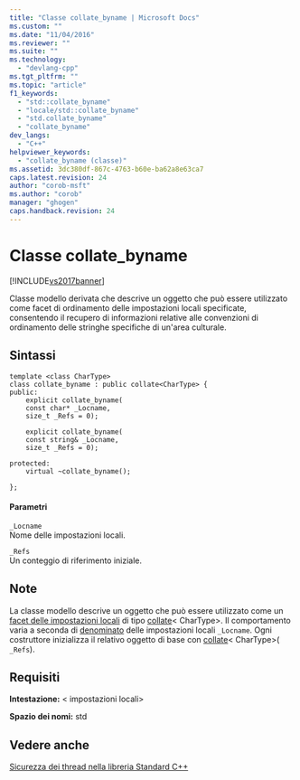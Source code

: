 ```yaml
---
title: "Classe collate_byname | Microsoft Docs"
ms.custom: ""
ms.date: "11/04/2016"
ms.reviewer: ""
ms.suite: ""
ms.technology: 
  - "devlang-cpp"
ms.tgt_pltfrm: ""
ms.topic: "article"
f1_keywords: 
  - "std::collate_byname"
  - "locale/std::collate_byname"
  - "std.collate_byname"
  - "collate_byname"
dev_langs: 
  - "C++"
helpviewer_keywords: 
  - "collate_byname (classe)"
ms.assetid: 3dc380df-867c-4763-b60e-ba62a8e63ca7
caps.latest.revision: 24
author: "corob-msft"
ms.author: "corob"
manager: "ghogen"
caps.handback.revision: 24
---
```

# Classe collate_byname
[!INCLUDE[vs2017banner](../assembler/inline/includes/vs2017banner.md)]

Classe modello derivata che descrive un oggetto che può essere utilizzato come facet di ordinamento delle impostazioni locali specificate, consentendo il recupero di informazioni relative alle convenzioni di ordinamento delle stringhe specifiche di un'area culturale.  
  
## <a name="syntax"></a>Sintassi  
  
```
template <class CharType>
class collate_byname : public collate<CharType> {
public:
    explicit collate_byname(
    const char* _Locname,
    size_t _Refs = 0);

    explicit collate_byname(
    const string& _Locname,
    size_t _Refs = 0);

protected:
    virtual ~collate_byname();

};
```  
  
#### <a name="parameters"></a>Parametri  
 `_Locname`  
 Nome delle impostazioni locali.  
  
 `_Refs`  
 Un conteggio di riferimento iniziale.  
  
## <a name="remarks"></a>Note  
 La classe modello descrive un oggetto che può essere utilizzato come un [facet delle impostazioni locali](../standard-library/locale-class.md#facet_class) di tipo [collate](../standard-library/collate-class.md#collate__collate)\< CharType>. Il comportamento varia a seconda di [denominato](../standard-library/locale-class.md#locale__name) delle impostazioni locali `_Locname`. Ogni costruttore inizializza il relativo oggetto di base con [collate](../standard-library/collate-class.md#collate__collate)\< CharType>( `_Refs`).  
  
## <a name="requirements"></a>Requisiti  
 **Intestazione:** \< impostazioni locali>  
  
 **Spazio dei nomi:** std  
  
## <a name="see-also"></a>Vedere anche  
 [Sicurezza dei thread nella libreria Standard C++](../standard-library/thread-safety-in-the-cpp-standard-library.md)



